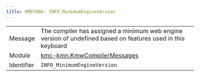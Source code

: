 ```yaml
---
title: KM07006: INFO_MinimumEngineVersion
---
```


|            |           |
|------------|---------- |
| Message    | The compiler has assigned a minimum web engine version of undefined based on features used in this keyboard |
| Module     | [kmc-kmn.KmwCompilerMessages](kmc-kmn.kmwcompilermessages) |
| Identifier | `INFO_MinimumEngineVersion` |


